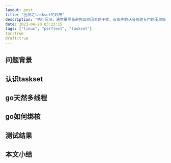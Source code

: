 ```yaml
---
layout: post
title: "压测之taskset的妙用"
description: "执行压测，通常要尽量避免其他因素的干扰，有条件的话会搭建专门的压测集群。但是在开发阶段如果希望对现阶段实现进行快速压测，将相关服务部署到压测环境是没那么方便的，至少每次部署要花费的时间是会比较久的。但是在本地开发机压测，又会遇到资源竞争、相互影响的问题……taskset绑核可以解决这里的一部分问题。"
date: 2023-04-20 03:22:15
tags: ["linux", "perftest", "taskset"]
toc:true
draft:true
---
```


## 问题背景

## 认识taskset

## go天然多线程

## go如何绑核

## 测试结果

## 本文小结